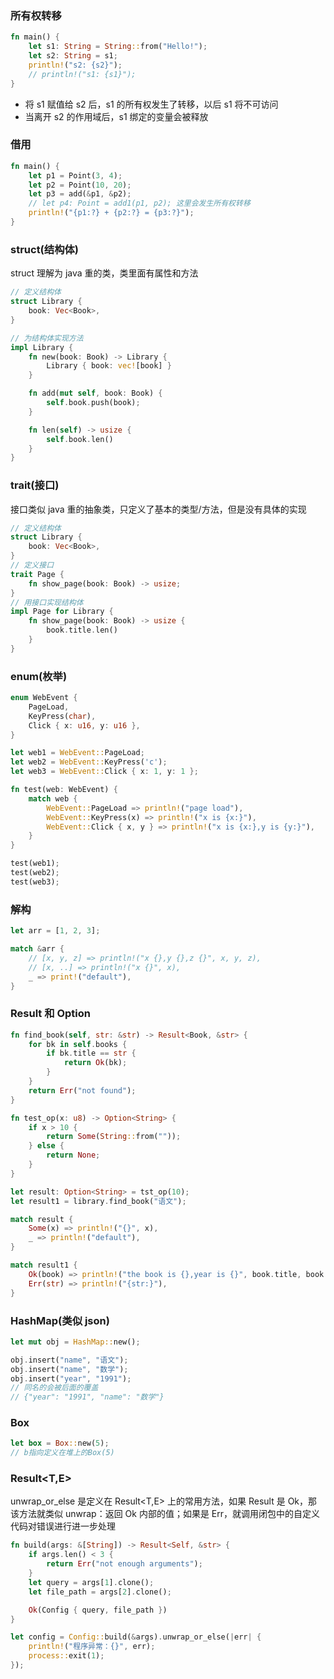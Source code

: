### 所有权转移

```rs
fn main() {
    let s1: String = String::from("Hello!");
    let s2: String = s1;
    println!("s2: {s2}");
    // println!("s1: {s1}");
}
```

- 将 s1 赋值给 s2 后，s1 的所有权发生了转移，以后 s1 将不可访问
- 当离开 s2 的作用域后，s1 绑定的变量会被释放

### 借用

```rs
fn main() {
    let p1 = Point(3, 4);
    let p2 = Point(10, 20);
    let p3 = add(&p1, &p2);
    // let p4: Point = add1(p1, p2); 这里会发生所有权转移
    println!("{p1:?} + {p2:?} = {p3:?}");
}
```

### struct(结构体)

struct 理解为 java 重的类，类里面有属性和方法

```rs
// 定义结构体
struct Library {
    book: Vec<Book>,
}

// 为结构体实现方法
impl Library {
    fn new(book: Book) -> Library {
        Library { book: vec![book] }
    }

    fn add(mut self, book: Book) {
        self.book.push(book);
    }

    fn len(self) -> usize {
        self.book.len()
    }
}
```

### trait(接口)

接口类似 java 重的抽象类，只定义了基本的类型/方法，但是没有具体的实现

```rs
// 定义结构体
struct Library {
    book: Vec<Book>,
}
// 定义接口
trait Page {
    fn show_page(book: Book) -> usize;
}
// 用接口实现结构体
impl Page for Library {
    fn show_page(book: Book) -> usize {
        book.title.len()
    }
}
```

### enum(枚举)

```rs
enum WebEvent {
    PageLoad,
    KeyPress(char),
    Click { x: u16, y: u16 },
}

let web1 = WebEvent::PageLoad;
let web2 = WebEvent::KeyPress('c');
let web3 = WebEvent::Click { x: 1, y: 1 };

fn test(web: WebEvent) {
    match web {
        WebEvent::PageLoad => println!("page load"),
        WebEvent::KeyPress(x) => println!("x is {x:}"),
        WebEvent::Click { x, y } => println!("x is {x:},y is {y:}"),
    }
}

test(web1);
test(web2);
test(web3);
```

### 解构

```rs
let arr = [1, 2, 3];

match &arr {
    // [x, y, z] => println!("x {},y {},z {}", x, y, z),
    // [x, ..] => println!("x {}", x),
    _ => print!("default"),
}
```

### Result 和 Option

```rs
fn find_book(self, str: &str) -> Result<Book, &str> {
    for bk in self.books {
        if bk.title == str {
            return Ok(bk);
        }
    }
    return Err("not found");
}

fn test_op(x: u8) -> Option<String> {
    if x > 10 {
        return Some(String::from(""));
    } else {
        return None;
    }
}

let result: Option<String> = tst_op(10);
let result1 = library.find_book("语文");

match result {
    Some(x) => println!("{}", x),
    _ => println!("default"),
}

match result1 {
    Ok(book) => println!("the book is {},year is {}", book.title, book.year),
    Err(str) => println!("{str:}"),
}
```

### HashMap(类似 json)

```rs
let mut obj = HashMap::new();

obj.insert("name", "语文");
obj.insert("name", "数学");
obj.insert("year", "1991");
// 同名的会被后面的覆盖
// {"year": "1991", "name": "数学"}
```

### Box<T>

```rs
let box = Box::new(5);
// b指向定义在堆上的Box(5)
```

### Result<T,E>

unwrap_or_else 是定义在 Result<T,E> 上的常用方法，如果 Result 是 Ok，那该方法就类似 unwrap：返回 Ok 内部的值；如果是 Err，就调用闭包中的自定义代码对错误进行进一步处理

```rs
fn build(args: &[String]) -> Result<Self, &str> {
    if args.len() < 3 {
        return Err("not enough arguments");
    }
    let query = args[1].clone();
    let file_path = args[2].clone();

    Ok(Config { query, file_path })
}

let config = Config::build(&args).unwrap_or_else(|err| {
    println!("程序异常：{}", err);
    process::exit(1);
});
```
